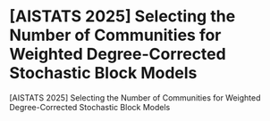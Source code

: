 # [AISTATS 2025] Selecting the Number of Communities for Weighted Degree-Corrected Stochastic Block Models
[AISTATS 2025] Selecting the Number of Communities for Weighted Degree-Corrected Stochastic Block Models
